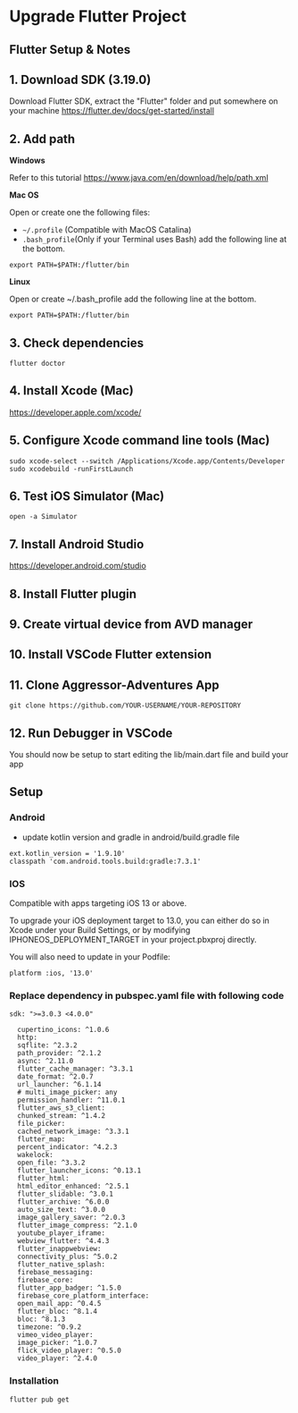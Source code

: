 
# Upgrade Flutter Project 
## Flutter Setup & Notes
## 1. Download SDK (3.19.0)

Download Flutter SDK, extract the "Flutter" folder and put somewhere on your machine 
https://flutter.dev/docs/get-started/install

## 2. Add path

**Windows**

Refer to this tutorial https://www.java.com/en/download/help/path.xml

**Mac OS**

Open or create one the following files:
- ```~/.profile``` (Compatible with MacOS Catalina)
- ```.bash_profile```(Only if your Terminal uses Bash)
add the following line at the bottom.
```
export PATH=$PATH:/flutter/bin
```

**Linux**

Open or create ~/.bash_profile add the following line at the bottom.
```
export PATH=$PATH:/flutter/bin
```

## 3. Check dependencies

```
flutter doctor
```

## 4. Install Xcode (Mac)

https://developer.apple.com/xcode/

## 5. Configure Xcode command line tools (Mac)

```
sudo xcode-select --switch /Applications/Xcode.app/Contents/Developer
sudo xcodebuild -runFirstLaunch
```

## 6. Test iOS Simulator (Mac)

```
open -a Simulator
```

## 7. Install Android Studio

https://developer.android.com/studio

## 8. Install Flutter plugin

## 9. Create virtual device from AVD manager

## 10. Install VSCode Flutter extension

## 11. Clone Aggressor-Adventures App

```
git clone https://github.com/YOUR-USERNAME/YOUR-REPOSITORY
```

## 12. Run Debugger in VSCode

You should now be setup to start editing the lib/main.dart file and build your app


## Setup 

### Android

- update kotlin version and gradle in android/build.gradle file
  
```
ext.kotlin_version = '1.9.10' 
classpath 'com.android.tools.build:gradle:7.3.1'
```
### IOS

Compatible with apps targeting iOS 13 or above.

To upgrade your iOS deployment target to 13.0, you can either do so in Xcode under your Build Settings, or by modifying IPHONEOS_DEPLOYMENT_TARGET in your project.pbxproj directly.

You will also need to update in your Podfile:

`platform :ios, '13.0'`



### Replace dependency in pubspec.yaml file with following code
```
sdk: ">=3.0.3 <4.0.0"
```

```
  cupertino_icons: ^1.0.6
  http:
  sqflite: ^2.3.2
  path_provider: ^2.1.2
  async: ^2.11.0
  flutter_cache_manager: ^3.3.1
  date_format: ^2.0.7
  url_launcher: ^6.1.14
  # multi_image_picker: any
  permission_handler: ^11.0.1
  flutter_aws_s3_client:
  chunked_stream: ^1.4.2
  file_picker:
  cached_network_image: ^3.3.1
  flutter_map:
  percent_indicator: ^4.2.3
  wakelock:
  open_file: ^3.3.2
  flutter_launcher_icons: ^0.13.1
  flutter_html:
  html_editor_enhanced: ^2.5.1
  flutter_slidable: ^3.0.1
  flutter_archive: ^6.0.0
  auto_size_text: ^3.0.0
  image_gallery_saver: ^2.0.3
  flutter_image_compress: ^2.1.0
  youtube_player_iframe:
  webview_flutter: ^4.4.3
  flutter_inappwebview:
  connectivity_plus: ^5.0.2
  flutter_native_splash:
  firebase_messaging:
  firebase_core:
  flutter_app_badger: ^1.5.0
  firebase_core_platform_interface:
  open_mail_app: ^0.4.5
  flutter_bloc: ^8.1.4
  bloc: ^8.1.3
  timezone: ^0.9.2
  vimeo_video_player:
  image_picker: ^1.0.7
  flick_video_player: ^0.5.0
  video_player: ^2.4.0
  ```
### Installation
```
flutter pub get
```
